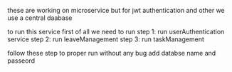 these are working on microservice but for jwt authentication and other we use a central daabase

to run this service first of all we need to run
step 1: run userAuthentication service
step 2: run leaveManagement
step 3: run taskManagement

follow these step to proper run without any bug
add databse name and passeord 

